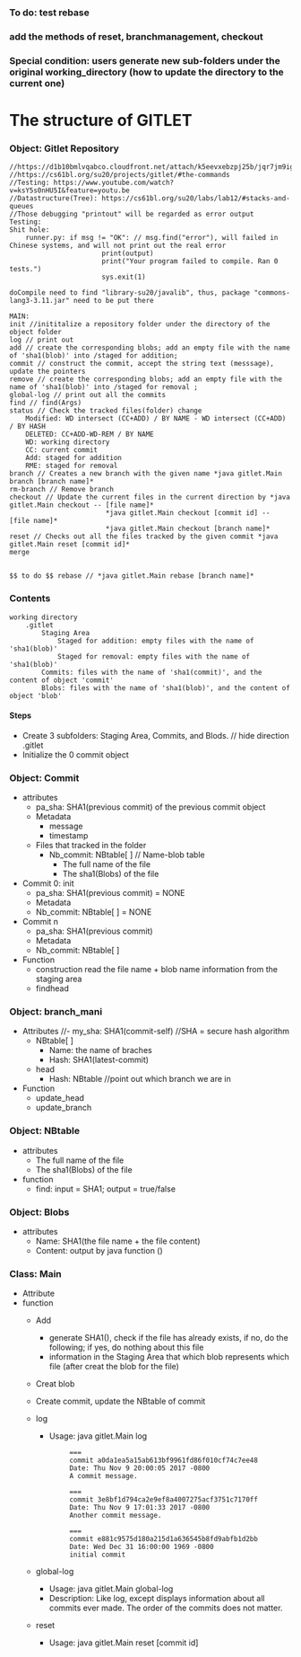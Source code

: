 ### To do: test rebase
 
### add the methods of reset, branchmanagement, checkout

### Special condition: users generate new sub-folders under the original working_directory (how to update the directory to the current one) 

# The structure of GITLET

### Object: Gitlet Repository
    //https://d1b10bmlvqabco.cloudfront.net/attach/k5eevxebzpj25b/jqr7jm9igtc7l5/k97ipfmgmb3n/Gitlet_Slides.pdf
    //https://cs61bl.org/su20/projects/gitlet/#the-commands
    //Testing: https://www.youtube.com/watch?v=ksY5s0nHU5I&feature=youtu.be
    //Datastructure(Tree): https://cs61bl.org/su20/labs/lab12/#stacks-and-queues
    //Those debugging "printout" will be regarded as error output
    Testing:
    Shit hole:
        runner.py: if msg != "OK": // msg.find("error"), will failed in Chinese systems, and will not print out the real error
                           print(output)
                           print("Your program failed to compile. Ran 0 tests.")
                           sys.exit(1)
                           
    doCompile need to find "library-su20/javalib", thus, package "commons-lang3-3.11.jar" need to be put there
    
    MAIN:
    init //inititalize a repository folder under the directory of the object folder
    log // print out
    add // create the corresponding blobs; add an empty file with the name of 'sha1(blob)' into /staged for addition; 
    commit // construct the commit, accept the string text (messsage), update the pointers
    remove // create the corresponding blobs; add an empty file with the name of 'sha1(blob)' into /staged for removal ;
    global-log // print out all the commits
    find // find(Args)
    status // Check the tracked files(folder) change
        Modified: WD intersect (CC+ADD) / BY NAME - WD intersect (CC+ADD) / BY HASH
        DELETED: CC+ADD-WD-REM / BY NAME
        WD: working directory
        CC: current commit
        Add: staged for addition
        RME: staged for removal
    branch // Creates a new branch with the given name *java gitlet.Main branch [branch name]*
    rm-branch // Remove branch
    checkout // Update the current files in the current direction by *java gitlet.Main checkout -- [file name]*
                            *java gitlet.Main checkout [commit id] -- [file name]*
                            *java gitlet.Main checkout [branch name]*
    reset // Checks out all the files tracked by the given commit *java gitlet.Main reset [commit id]*
    merge
    
    
    $$ to do $$ rebase // *java gitlet.Main rebase [branch name]*
    
### Contents
    working directory
        .gitlet
            Staging Area
                Staged for addition: empty files with the name of 'sha1(blob)'
                Staged for removal: empty files with the name of 'sha1(blob)'
            Commits: files with the name of 'sha1(commit)', and the content of object 'commit'
            Blobs: files with the name of 'sha1(blob)', and the content of object 'blob'
    
#### Steps
* Create 3 subfolders: Staging Area, Commits, and Blods. // hide direction .gitlet
* Initialize the 0 commit object


### Object: Commit
* attributes
    - pa_sha: SHA1(previous commit) of the previous commit object
    - Metadata
        - message
        - timestamp
    - Files that tracked in the folder
        - Nb_commit: NBtable[ ] // Name-blob table
            - The full name of the file
            - The sha1(Blobs) of the file
* Commit 0: init
    - pa_sha: SHA1(previous commit) = NONE
    - Metadata
    - Nb_commit: NBtable[ ] = NONE
* Commit n
    - pa_sha: SHA1(previous commit)
    - Metadata
    - Nb_commit: NBtable[ ]
* Function
    - construction
        read the file name + blob name information from the staging area
    - findhead

### Object: branch_mani
* Attributes
    //- my_sha: SHA1(commit-self) //SHA = secure hash algorithm
    - NBtable[ ]
        - Name: the name of braches
        - Hash: SHA1(latest-commit)
    - head
        - Hash: NBtable //point out which branch we are in
* Function
    - update_head
    - update_branch

### Object: NBtable
* attributes
    - The full name of the file
    - The sha1(Blobs) of the file
* function
    - find: input = SHA1; output = true/false

### Object: Blobs
* attributes
    - Name: SHA1(the file name + the file content)
    - Content: output by java function ()

### Class: Main
* Attribute
* function
    - Add
        - generate SHA1(), check if the file has already exists, if no, do the following; if yes, do nothing about this 
          file
        - information in the Staging Area that which blob represents which file (after creat the blob for the file)
    - Creat blob
    - Create commit, update the NBtable of commit
    - log
        - Usage: java gitlet.Main log
    
                   ===
                   commit a0da1ea5a15ab613bf9961fd86f010cf74c7ee48
                   Date: Thu Nov 9 20:00:05 2017 -0800
                   A commit message.
          
                   ===
                   commit 3e8bf1d794ca2e9ef8a4007275acf3751c7170ff
                   Date: Thu Nov 9 17:01:33 2017 -0800
                   Another commit message.
          
                   ===
                   commit e881c9575d180a215d1a636545b8fd9abfb1d2bb
                   Date: Wed Dec 31 16:00:00 1969 -0800
                   initial commit
    - global-log
        - Usage: java gitlet.Main global-log
        - Description: Like log, except displays information about all commits ever made. The order of the commits does not matter.
    
    - reset
        - Usage: java gitlet.Main reset [commit id]
